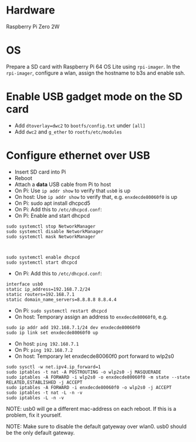 # Hardware

Raspberry Pi Zero 2W

# OS

Prepare a SD card with Raspberry Pi 64 OS Lite using `rpi-imager`. In
the `rpi-imager`, configure a wlan, assign the hostname to b3s and
enable ssh.

# Enable USB gadget mode on the SD card

* Add `dtoverlay=dwc2` to `bootfs/config.txt` under `[all]`
* Add `dwc2` and `g_ether` to `rootfs/etc/modules`

# Configure ethernet over USB

* Insert SD card into Pi
* Reboot
* Attach a **data** USB cable from Pi to host
* On Pi: Use `ip addr show` to verify that `usb0` is up
* On host: Use `ip addr show` to verify that, e.g. `enxdecde80060f0` is up
* On Pi: sudo apt install dhcpcd5
* On Pi: Add this to `/etc/dhcpcd.conf`:
* On Pi: Enable and start dhcpcd
````
sudo systemctl stop NetworkManager
sudo systemctl disable NetworkManager
sudo systemctl mask NetworkManager



sudo systemctl enable dhcpcd
sudo systemctl start dhcpcd
````
* On Pi: Add this to `/etc/dhcpcd.conf`:
```
interface usb0
static ip_address=192.168.7.2/24
static routers=192.168.7.1
static domain_name_servers=8.8.8.8 8.8.4.4
```
* On Pi: `sudo systemctl restart dhcpcd`
* On host: Temporary assign an address to `enxdecde80060f0`, e.g.
```
sudo ip addr add 192.168.7.1/24 dev enxdecde80060f0
sudo ip link set enxdecde80060f0 up
```
* On host: `ping 192.168.7.1`
* On Pi: `ping 192.168.7.2`
* On host: Temporary let enxdecde80060f0 port forward to wlp2s0
```
sudo sysctl -w net.ipv4.ip_forward=1
sudo iptables -t nat -A POSTROUTING -o wlp2s0 -j MASQUERADE
sudo iptables -A FORWARD -i wlp2s0 -o enxdecde80060f0 -m state --state RELATED,ESTABLISHED -j ACCEPT
sudo iptables -A FORWARD -i enxdecde80060f0 -o wlp2s0 -j ACCEPT
sudo iptables -t nat -L -n -v
sudo iptables -L -n -v
```

NOTE: usb0 will ge a different mac-address on each reboot. If this is
a problem, fix it yourself.

NOTE: Make sure to disable the default gatyeway over wlan0. usb0
should be the only default gateway.
